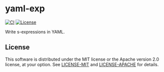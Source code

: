 # yaml-exp

[![CI](https://github.com/eutro/yaml-exp/actions/workflows/ci.yml/badge.svg)](https://github.com/eutro/yaml-exp/actions/workflows/ci.yml)
[![License](https://img.shields.io/badge/license-MIT%2FApache--2.0-blue)](#license)
<!-- 
[![Collection](https://img.shields.io/badge/dynamic/json?color=blueviolet&label=collection&query=%24.collection&url=https%3A%2F%2Fpkgs.racket-lang.org%2Fpkg%2Fyaml-exp.json)](https://pkgs.racket-lang.org/package/yaml-exp)
[![Documentation](https://img.shields.io/badge/docs-published-teal)](https://docs.racket-lang.org/yaml-exp/)
-->

Write s-expressions in YAML. <!-- See the
[documentation](https://docs.racket-lang.org/yaml-exp/). -->

## License

This software is distributed under the MIT license or the Apache
version 2.0 license, at your option. See [LICENSE-MIT](LICENSE-MIT)
and [LICENSE-APACHE](LICENSE-APACHE) for details.
